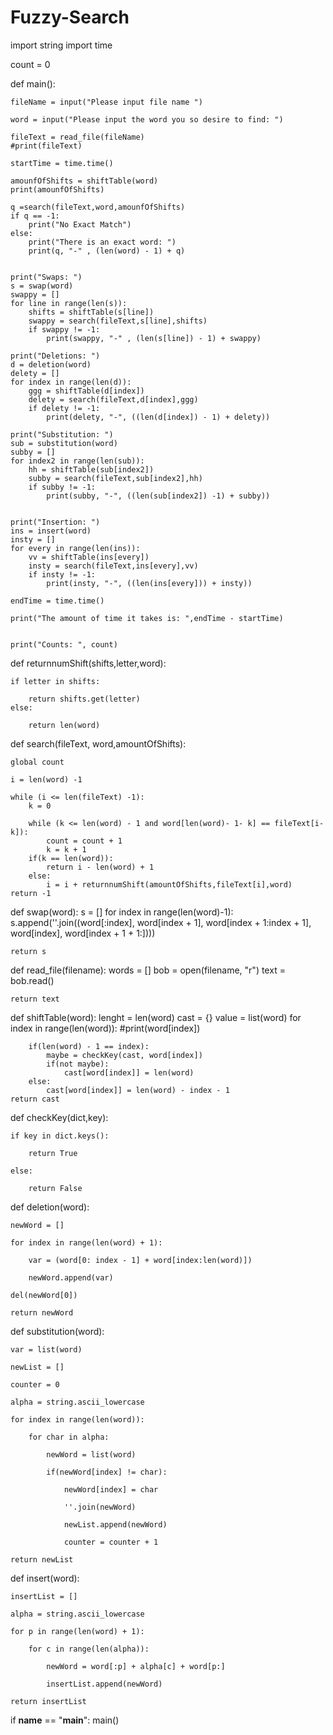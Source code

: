 # Fuzzy-Search

import string
import time

count = 0 

def main():

    fileName = input("Please input file name ")
    
    word = input("Please input the word you so desire to find: ")

    fileText = read_file(fileName)
    #print(fileText)

    startTime = time.time()

    amounfOfShifts = shiftTable(word)
    print(amounfOfShifts)                  

    q =search(fileText,word,amounfOfShifts)
    if q == -1:
        print("No Exact Match")
    else:
        print("There is an exact word: ")
        print(q, "-" , (len(word) - 1) + q)


    print("Swaps: ")
    s = swap(word)
    swappy = []
    for line in range(len(s)):
        shifts = shiftTable(s[line])
        swappy = search(fileText,s[line],shifts)
        if swappy != -1:
            print(swappy, "-" , (len(s[line]) - 1) + swappy)

    print("Deletions: ")
    d = deletion(word)
    delety = []
    for index in range(len(d)):
        ggg = shiftTable(d[index])
        delety = search(fileText,d[index],ggg)
        if delety != -1:
            print(delety, "-", ((len(d[index]) - 1) + delety))

    print("Substitution: ")
    sub = substitution(word)
    subby = []
    for index2 in range(len(sub)):
        hh = shiftTable(sub[index2])
        subby = search(fileText,sub[index2],hh)
        if subby != -1:
            print(subby, "-", ((len(sub[index2]) -1) + subby))


    print("Insertion: ")
    ins = insert(word)
    insty = []
    for every in range(len(ins)):
        vv = shiftTable(ins[every])
        insty = search(fileText,ins[every],vv)
        if insty != -1:
            print(insty, "-", ((len(ins[every])) + insty))

    endTime = time.time()

    print("The amount of time it takes is: ",endTime - startTime)


    print("Counts: ", count)






def returnnumShift(shifts,letter,word):   

    if letter in shifts:
    
        return shifts.get(letter)
    else:
    
        return len(word)



def search(fileText, word,amountOfShifts):

    global count
    
    i = len(word) -1
    
    while (i <= len(fileText) -1):
        k = 0

        while (k <= len(word) - 1 and word[len(word)- 1- k] == fileText[i-k]):
            count = count + 1
            k = k + 1
        if(k == len(word)):
            return i - len(word) + 1
        else:
            i = i + returnnumShift(amountOfShifts,fileText[i],word)
    return -1


def swap(word):
    s = []
    for index in range(len(word)-1):
        s.append(''.join((word[:index], word[index + 1], word[index + 1:index + 1], word[index], word[index + 1 + 1:])))

    return s


def read_file(filename):
    words = []
    bob = open(filename, "r")
    text = bob.read() 

    return text


def shiftTable(word):
    lenght = len(word)
    cast = {}
    value = list(word)
    for index in range(len(word)):
        #print(word[index])

        if(len(word) - 1 == index):
            maybe = checkKey(cast, word[index])
            if(not maybe):
                cast[word[index]] = len(word)
        else:
            cast[word[index]] = len(word) - index - 1
    return cast


def checkKey(dict,key):

    if key in dict.keys():
    
        return True
        
    else:
    
        return False

def deletion(word):

    newWord = []
    
    for index in range(len(word) + 1):
    
        var = (word[0: index - 1] + word[index:len(word)])
        
        newWord.append(var)
        
    del(newWord[0])
    
    return newWord

def substitution(word):

    var = list(word)
   
    newList = []
    
    counter = 0
    
    alpha = string.ascii_lowercase
    
    for index in range(len(word)):
    
        for char in alpha:
        
            newWord = list(word)
            
            if(newWord[index] != char):
            
                newWord[index] = char
                
                ''.join(newWord)
                
                newList.append(newWord)
                
                counter = counter + 1
                
    return newList

def insert(word):

    insertList = []
    
    alpha = string.ascii_lowercase
    
    for p in range(len(word) + 1):
    
        for c in range(len(alpha)):
        
            newWord = word[:p] + alpha[c] + word[p:]
            
            insertList.append(newWord)
            
    return insertList



if __name__ == "__main__":
    main()
